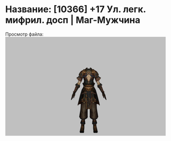# Название: [10366] +17 Ул. легк. мифрил. досп | Маг-Мужчина

Просмотр файла:
![p040021.png](p040021.png)